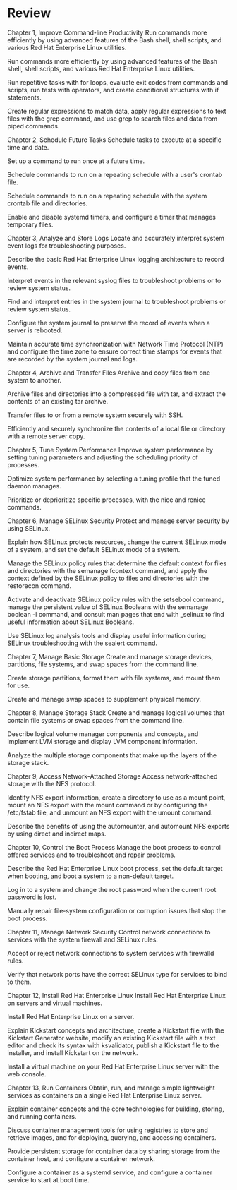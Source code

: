 # Review

Chapter 1, Improve Command-line Productivity
Run commands more efficiently by using advanced features of the Bash shell, shell scripts, and various Red Hat Enterprise Linux utilities.

Run commands more efficiently by using advanced features of the Bash shell, shell scripts, and various Red Hat Enterprise Linux utilities.

Run repetitive tasks with for loops, evaluate exit codes from commands and scripts, run tests with operators, and create conditional structures with if statements.

Create regular expressions to match data, apply regular expressions to text files with the grep command, and use grep to search files and data from piped commands.

Chapter 2, Schedule Future Tasks
Schedule tasks to execute at a specific time and date.

Set up a command to run once at a future time.

Schedule commands to run on a repeating schedule with a user's crontab file.

Schedule commands to run on a repeating schedule with the system crontab file and directories.

Enable and disable systemd timers, and configure a timer that manages temporary files.

Chapter 3, Analyze and Store Logs
Locate and accurately interpret system event logs for troubleshooting purposes.

Describe the basic Red Hat Enterprise Linux logging architecture to record events.

Interpret events in the relevant syslog files to troubleshoot problems or to review system status.

Find and interpret entries in the system journal to troubleshoot problems or review system status.

Configure the system journal to preserve the record of events when a server is rebooted.

Maintain accurate time synchronization with Network Time Protocol (NTP) and configure the time zone to ensure correct time stamps for events that are recorded by the system journal and logs.

Chapter 4, Archive and Transfer Files
Archive and copy files from one system to another.

Archive files and directories into a compressed file with tar, and extract the contents of an existing tar archive.

Transfer files to or from a remote system securely with SSH.

Efficiently and securely synchronize the contents of a local file or directory with a remote server copy.

Chapter 5, Tune System Performance
Improve system performance by setting tuning parameters and adjusting the scheduling priority of processes.

Optimize system performance by selecting a tuning profile that the tuned daemon manages.

Prioritize or deprioritize specific processes, with the nice and renice commands.

Chapter 6, Manage SELinux Security
Protect and manage server security by using SELinux.

Explain how SELinux protects resources, change the current SELinux mode of a system, and set the default SELinux mode of a system.

Manage the SELinux policy rules that determine the default context for files and directories with the semanage fcontext command, and apply the context defined by the SELinux policy to files and directories with the restorecon command.

Activate and deactivate SELinux policy rules with the setsebool command, manage the persistent value of SELinux Booleans with the semanage boolean -l command, and consult man pages that end with _selinux to find useful information about SELinux Booleans.

Use SELinux log analysis tools and display useful information during SELinux troubleshooting with the sealert command.

Chapter 7, Manage Basic Storage
Create and manage storage devices, partitions, file systems, and swap spaces from the command line.

Create storage partitions, format them with file systems, and mount them for use.

Create and manage swap spaces to supplement physical memory.

Chapter 8, Manage Storage Stack
Create and manage logical volumes that contain file systems or swap spaces from the command line.

Describe logical volume manager components and concepts, and implement LVM storage and display LVM component information.

Analyze the multiple storage components that make up the layers of the storage stack.

Chapter 9, Access Network-Attached Storage
Access network-attached storage with the NFS protocol.

Identify NFS export information, create a directory to use as a mount point, mount an NFS export with the mount command or by configuring the /etc/fstab file, and unmount an NFS export with the umount command.

Describe the benefits of using the automounter, and automount NFS exports by using direct and indirect maps.

Chapter 10, Control the Boot Process
Manage the boot process to control offered services and to troubleshoot and repair problems.

Describe the Red Hat Enterprise Linux boot process, set the default target when booting, and boot a system to a non-default target.

Log in to a system and change the root password when the current root password is lost.

Manually repair file-system configuration or corruption issues that stop the boot process.

Chapter 11, Manage Network Security
Control network connections to services with the system firewall and SELinux rules.

Accept or reject network connections to system services with firewalld rules.

Verify that network ports have the correct SELinux type for services to bind to them.

Chapter 12, Install Red Hat Enterprise Linux
Install Red Hat Enterprise Linux on servers and virtual machines.

Install Red Hat Enterprise Linux on a server.

Explain Kickstart concepts and architecture, create a Kickstart file with the Kickstart Generator website, modify an existing Kickstart file with a text editor and check its syntax with ksvalidator, publish a Kickstart file to the installer, and install Kickstart on the network.

Install a virtual machine on your Red Hat Enterprise Linux server with the web console.

Chapter 13, Run Containers
Obtain, run, and manage simple lightweight services as containers on a single Red Hat Enterprise Linux server.

Explain container concepts and the core technologies for building, storing, and running containers.

Discuss container management tools for using registries to store and retrieve images, and for deploying, querying, and accessing containers.

Provide persistent storage for container data by sharing storage from the container host, and configure a container network.

Configure a container as a systemd service, and configure a container service to start at boot time.